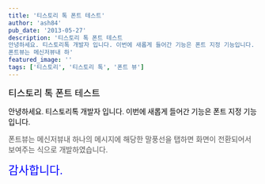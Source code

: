 ```yaml
---
title: '티스토리 톡 폰트 테스트'
author: 'ash84'
pub_date: '2013-05-27'
description: '티스토리 톡 폰트 테스트
안녕하세요. 티스토리톡 개발자 입니다. 이번에 새롭게 들어간 기능은 폰트 지정 기능입니다.
폰트뷰는 메신저뷰내 하'
featured_image: ''
tags: ['티스토리', '티스토리 톡', '폰트 뷰']
---
```



<span style="font-family:Arial-BoldMT;font-size:14pt;color:#000000;">티스토리 톡 폰트 테스트</span>

<span style="font-family:ArialMT;font-size:11pt;color:#000000;">안녕하세요. 티스토리톡 개발자 입니다. 이번에 새롭게 들어간 기능은 폰트 지정 기능입니다.</span>

<span style="font-family:.HelveticaNeueUI;font-size:11pt;color:#555555;">폰트뷰는 메신저뷰내 하나의 메시지에 해당한 말풍선을 탭하면 화면이 전환되어서 보여주는 식으로 개발하였습니다.</span>

<span style="font-family:Arial-BoldItalicMT;font-size:17pt;color:#0000FF;">감사합니다.</span>



